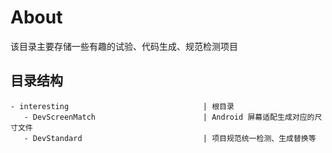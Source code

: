 # About

该目录主要存储一些有趣的试验、代码生成、规范检测项目


## 目录结构

```
- interesting                              | 根目录
   - DevScreenMatch                        | Android 屏幕适配生成对应的尺寸文件
   - DevStandard                           | 项目规范统一检测、生成替换等
```